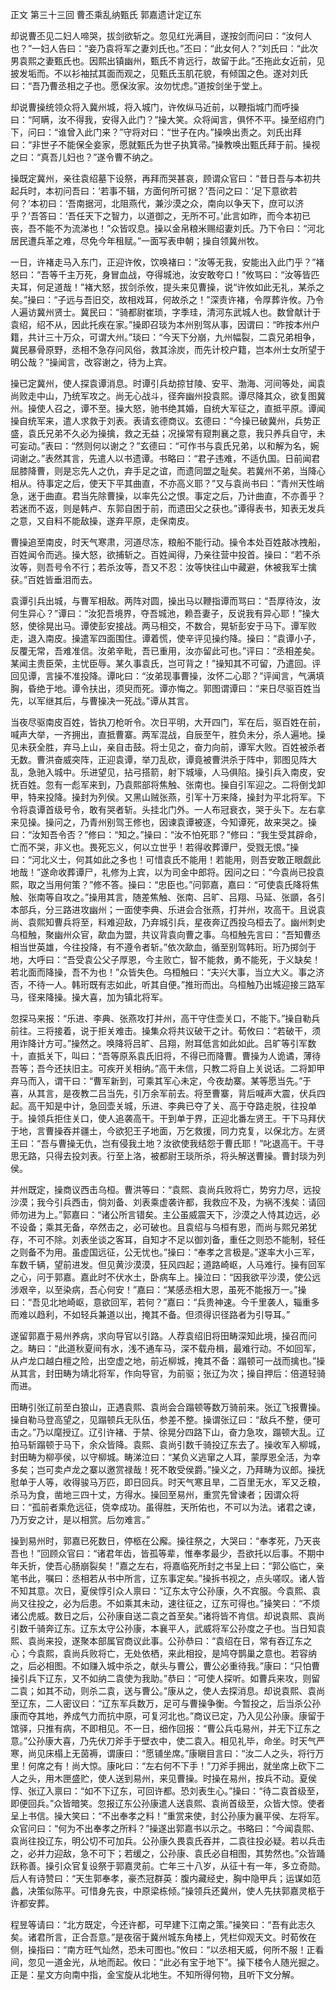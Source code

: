 正文 第三十三回 曹丕乘乱纳甄氏 郭嘉遗计定辽东

却说曹丕见二妇人啼哭，拔剑欲斩之。忽见红光满目，遂按剑而问曰：“汝何人也？”一妇人告曰：“妾乃袁将军之妻刘氏也。”丕曰：“此女何人？”刘氏曰：“此次男袁熙之妻甄氏也。因熙出镇幽州，甄氏不肯远行，故留于此。”丕拖此女近前，见披发垢而。不以衫袖拭其面而观之，见甄氏玉肌花貌，有倾国之色。遂对刘氏曰：“吾乃曹丞相之子也。愿保汝家。汝勿忧虑。”道按剑坐于堂上。

却说曹操统领众将入冀州城，将入城门，许攸纵马近前，以鞭指城门而呼操曰：“阿瞒，汝不得我，安得入此门？”操大笑。众将闻言，俱怀不平。操至绍府门下，问曰：“谁曾入此门来？”守将对曰：“世子在内。”操唤出责之。刘氏出拜曰：“非世子不能保全妾家，愿就甄氏为世子执箕帚。”操教唤出甄氏拜于前。操视之曰：“真吾儿妇也？”遂令曹不纳之。

操既定冀州，亲往袁绍墓下设祭，再拜而哭甚哀，顾谓众官曰：“昔日吾与本初共起兵时，本初问吾曰：‘若事不辑，方面何所可据？’吾问之曰：‘足下意欲若何？’本初曰：‘吾南据河，北阻燕代，兼沙漠之众，南向以争天下，庶可以济乎？’吾答曰：‘吾任天下之智力，以道御之，无所不可。’此言如昨，而今本初已丧，吾不能不为流涕也！”众皆叹息。操以金帛粮米赐绍妻刘氏。乃下令曰：“河北居民遭兵革之难，尽免今年租赋。”一面写表申朝；操自领冀州牧。

一日，许褚走马入东门，正迎许攸，饮唤褚曰：“汝等无我，安能出入此门乎？”褚怒曰：“吾等千主万死，身冒血战，夺得城池，汝安敢夸口！”攸骂曰：“汝等皆匹夫耳，何足道哉！”褚大怒，拔剑杀攸，提头来见曹操，说“许攸如此无礼，某杀之矣。”操曰：“子远与吾旧交，故相戏耳，何故杀之！”深责许褚，令厚葬许攸。乃令人遍访冀州贤士。冀民曰：“骑都尉崔琐，字季珪，清河东武城人也。数曾献计于袁绍，绍不从，因此托疾在家。”操即召琰为本州别驾从事，因谓曰：“昨按本州户籍，共计三十万众，可谓大州。”琰曰：“今天下分崩，九州幅裂，二袁兄弟相争，冀民暴骨原野，丞相不急存问风俗，救其涂炭，而先计校户籍，岂本州士女所望于明公哉？”操闻言，改容谢之，待为上宾。

操已定冀州，使人探袁谭消息。时谭引兵劫掠甘陵、安平、渤海、河间等处，闻袁尚败走中山，乃统军攻之。尚无心战斗，径奔幽州投袁熙。谭尽降其众，欲复图冀州。操使人召之，谭不至。操大怒，驰书绝其婚，自统大军征之，直抵平原。谭闻操自统军来，遣人求救于刘表。表请玄德商议。玄德曰：“今操已破冀州，兵势正盛，袁氏兄弟不久必为操擒，救之无益；况操常有窥荆襄之意，我只养兵自守，未可妄动。”表曰：“然则何以谢之？”玄德曰：“可作书与袁氏兄弟，以和解为名，婉词谢之。”表然其言，先遣人以书遗谭。书略曰：“君子违难，不适仇国。日前闻君屈膝降曹，则是忘先人之仇，弃手足之谊，而遗同盟之耻矣。若冀州不弟，当降心相从。待事定之后，使天下平其曲直，不亦高义耶？”又与袁尚书曰：“青州天性峭急，迷于曲直。君当先除曹操，以率先公之恨。事定之后，乃计曲直，不亦善乎？若迷而不返，则是韩卢、东郭自困于前，而遗田父之获也。”谭得表书，知表无发兵之意，又自料不能敌操，遂弃平原，走保南皮。

曹操追至南皮，时天气寒肃，河道尽冻，粮船不能行动。操令本处百姓敲冰拽船，百姓闻令而逃。操大怒，欲捕斩之。百姓闻得，乃亲往营中投首。操曰：“若不杀汝等，则吾号令不行；若杀汝等，吾又不忍：汝等快往山中藏避，休被我军士擒获。”百姓皆垂泪而去。

袁谭引兵出城，与曹军相敌。两阵对圆，操出马以鞭指谭而骂曰：“吾厚待汝，汝何生异心？”谭曰：“汝犯吾境界，夺吾城池，赖吾妻子，反说我有异心耶！”操大怒，使徐晃出马。谭使彭安接战。两马相交，不数合，晃斩彭安于马下。谭军败走，退入南皮。操遣军四面围住。谭着慌，使辛评见操约降。操曰：“袁谭小子，反覆无常，吾难准信。汝弟辛毗，吾已重用，汝亦留此可也。”评曰：“丞相差矣。某闻主贵臣荣，主忧臣辱。某久事袁氏，岂可背之！”操知其不可留，乃遣回。评回见谭，言操不准投降。谭叱曰：“汝弟现事曹操，汝怀二心耶？”评闻言，气满填胸，昏绝于地。谭令扶出，须臾而死。谭亦悔之。郭图谓谭曰：“来日尽驱百姓当先，以军继其后，与曹操决一死战。”谭从其言。

当夜尽驱南皮百姓，皆执刀枪听令。次日平明，大开四门，军在后，驱百姓在前，喊声大举，一齐拥出，直抵曹寨。两军混战，自辰至午，胜负未分，杀人遍地。操见未获全胜，弃马上山，亲自击鼓。将士见之，奋力向前，谭军大败。百姓被杀者无数。曹洪奋威突阵，正迎袁谭，举刀乱砍，谭竟被曹洪杀于阵中，郭图见阵大乱，急驰入城中。乐进望见，拈弓搭箭，射下城壕，人马俱陷。操引兵入南皮，安抚百姓。忽有一彪军来到，乃袁熙部将焦触、张南也。操自引军迎之。二将倒戈卸甲，特来投降。操封为列侯。又黑山贼张燕，引军十万来降，操封为平北将军。下令将袁谭首级号令，敢有哭者斩。头挂北门外。一人布冠衰衣，哭于头下。左右拿来见操。操问之，乃青州别驾王修也，因谏袁谭被逐，今知谭死，故来哭之。操曰：“汝知吾令否？”修曰：“知之。”操曰：“汝不怕死耶？”修曰：“我生受其辟命，亡而不哭，非义也。畏死忘义，何以立世乎！若得收葬谭尸，受戮无恨。”操曰：“河北义士，何其如此之多也！可惜袁氏不能用！若能用，则吾安敢正眼觑此地哉！”遂命收葬谭尸，礼修为上宾，以为司金中郎将。因问之曰：“今袁尚已投袁熙，取之当用何策？”修不答。操曰：“忠臣也。”问郭嘉，嘉曰：“可使袁氏降将焦触、张南等自攻之。”操用其言，随差焦触、张南、吕旷、吕翔、马延、张顗，各引本部兵，分三路进攻幽州；一面使李典、乐进会合张燕，打并州，攻高干。且说袁尚、袁熙知曹兵将至，料难迎敌，乃弃城引兵，星夜奔辽西投乌桓去了。幽州刺史乌桓触，聚幽州众官，歃血为盟，共议背袁向曹之事。乌桓触先言曰：“吾知曹丞相当世英雄，今往投降，有不遵令者斩。”依次歃血，循至别驾韩珩。珩乃掷剑于地，大呼曰：“吾受袁公父子厚恩，今主败亡，智不能救，勇不能死，于义缺矣！若北面而降操，吾不为也！”众皆失色。乌桓触曰：“夫兴大事，当立大义。事之济否，不待一人。韩珩既有志如此，听其自便。”推珩而出。乌桓触乃出城迎接三路军马，径来降操。操大喜，加为镇北将军。

忽探马来报：“乐进、李典、张燕攻打并州，高干守住壶关口，不能下。”操自勒兵前往。三将接着，说于拒关难击。操集众将共议破干之计。荀攸曰：“若破干，须用诈降计方可。”操然之。唤降将吕旷、吕翔，附耳低言如此如此。吕旷等引军数十，直抵关下，叫曰：“吾等原系袁氏旧将，不得已而降曹。曹操为人诡谲，薄待吾等；吾今还扶旧主。可疾开关相纳。”高干未信，只教二将自上关说话。二将卸甲弃马而入，谓干曰：“曹军新到，可乘其军心未定，今夜劫寨。某等愿当先。”于喜，从其言，是夜教二吕当先，引万余军前去。将至曹寨，背后喊声大震，伏兵四起。高干知是中计，急回壶关城，乐进、李典已夺了关、高于夺路走脱，往投单于。操领兵拒住关口，使人追袭高干。干到单于界，正迎北番左贤王。干下马拜伏于地，言曹操吞并疆土，今欲犯王子地面，万乞救援，同力克复，以保北方。左贤王曰：“吾与曹操无仇，岂有侵我土地？汝欲使我结怨于曹氏耶！”叱退高干。干寻思无路，只得去投刘表。行至上洛，被都尉王琰所杀，将头解送曹操。曹封琰为列侯。

并州既定，操商议西击乌桓。曹洪等曰：“袁熙、袁尚兵败将亡，势穷力尽，远投沙漠；我今引兵西击，倘刘备、刘表乘虚袭许都，我救应不及，为祸不浅矣：请回师勿进为上。”郭嘉曰：“诸公所言错矣。主公虽威震天下，沙漠之人恃其边远，必不设备；乘其无备，卒然击之，必可破也。且袁绍与乌桓有恩，而尚与熙兄弟犹存，不可不除。刘表坐谈之客耳，自知才不足以御刘备，重任之则恐不能制，轻任之则备不为用。虽虚国远征，公无忧也。”操曰：“奉孝之言极是。”遂率大小三军，车数千辆，望前进发。但见黄沙漠漠，狂风四起；道路崎岖，人马难行。操有回军之心，问于郭嘉。嘉此时不伏水土，卧病车上。操泣曰：“因我欲平沙漠，使公远涉艰辛，以至染病，吾心何安！”嘉曰：“某感丞相大恩，虽死不能报万一。”操曰：“吾见北地崎岖，意欲回军，若何？”嘉曰：“兵贵神速。今千里袭人，辎重多而难以趋利，不如轻兵兼道以出，掩其不备。但须得识径路者为引导耳。”

遂留郭嘉于易州养病，求向导官以引路。人荐袁绍旧将田畴深知此境，操召而问之。畴曰：“此道秋夏间有水，浅不通车马，深不载舟楫，最难行动。不如回军，从卢龙口越白檀之险，出空虚之地，前近柳城，掩其不备：蹋顿可一战而擒也。”操从其言，封田畴为靖北将军，作向导官，为前驱；张辽为次；操自押后：倍道轻骑而进。

田畴引张辽前至白狼山，正遇袁熙、袁尚会合蹋顿等数万骑前来。张辽飞报曹操。操自勒马登高望之，见蹋顿兵无队伍，参差不整。操谓张辽曰：“敌兵不整，便可击之。”乃以麾授辽。辽引许褚、于禁、徐晃分四路下山，奋力急攻，蹋顿大乱。辽拍马斩蹋顿于马下，余众皆降。袁熙、袁尚引数千骑投辽东去了。操收军入柳城，封田畴为柳亭侯，以守柳城。畴涕泣曰：“某负义逃窜之人耳，蒙厚恩全活，为幸多矣；岂可卖卢龙之寨以邀赏禄哉！死不敢受侯爵。”操义之，乃拜畴为议郎。操抚慰单于人等，收得骏马万匹，即日回兵。时天气寒且旱，二百里无水，军又乏粮，杀马为食，凿地三四十丈，方得水。操回至易州，重赏先曾谏者；因谓众将曰：“孤前者乘危远征，侥幸成功。虽得胜，天所佑也，不可以为法。诸君之谏，乃万安之计，是以相赏。后勿难言。”

操到易州时，郭嘉已死数日，停柩在公廨。操往祭之，大哭曰：“奉孝死，乃天丧吾也！”回顾众官曰：“诸君年齿，皆孤等辈，惟奉孝最少，吾欲托以后事。不期中年夭折，使吾心肠崩裂矣！”嘉之左右，将嘉临死所封之书呈上曰：“郭公临亡，亲笔书此，嘱曰：丞相若从书中所言，辽东事定矣。”操拆书视之，点头嗟叹。诸人皆不知其意。次日，夏侯惇引众人禀曰：“辽东太守公孙康，久不宾服。今袁熙、袁尚又往投之，必为后患。不如乘其未动，速往征之，辽东可得也。”操笑曰：“不烦诸公虎威。数日之后，公孙康自送二袁之首至矣。”诸将皆不肯信。却说袁熙、袁尚引数千骑奔辽东。辽东太守公孙康，本襄平人，武威将军公孙度之子也。当日知袁熙、袁尚来投，遂聚本部属官商议此事。公孙恭曰：“袁绍在日，常有吞辽东之心；今袁熙，袁尚兵败将亡，无处依栖，来此相投，是鸠夺鹊巢之意也。若容纳之，后必相图。不如赚入城中杀之，献头与曹公，曹公必重待我。”康曰：“只怕曹操引兵下辽东，又不如纳二袁使为我助。”恭曰：“可使人探听。如曹兵来攻，则留二袁；如其不动，则杀二袁，送与曹公。”康从之，使人去探消息。却说袁熙、袁尚至辽东，二人密议曰：“辽东军兵数万，足可与曹操争衡。今暂投之，后当杀公孙康而夺其地，养成气力而抗中原，可复河北也。”商议已定，乃入见公孙康。康留于馆驿，只推有病，不即相见。不一日，细作回报：“曹公兵屯易州，并无下辽东之意。”公孙康大喜，乃先伏刀斧手于壁衣中，使二袁入。相见礼毕，命坐。时天气严寒，尚见床榻上无茵褥，谓康曰：“愿铺坐席。”康瞋目言曰：“汝二人之头，将行万里！何席之有！尚大惊。康叱曰：“左右何不下手！”刀斧手拥出，就坐席上砍下二人之头，用木匣盛贮，使人送到易州，来见曹操。时操在易州，按兵不动。夏侯惇、张辽入禀曰：“如不下辽东，可回许都。恐刘表生心。”操曰：“待二袁首级至，即便回兵。”众皆暗笑。忽报辽东公孙康遣人送袁熙、袁尚首级至，众皆大惊。使者呈上书信。操大笑曰：“不出奉孝之料！”重赏来使，封公孙康为襄平侯、左将军。众官问曰：“何为不出奉孝之所料？”操遂出郭嘉书以示之。书略曰：“今闻袁熙、袁尚往投辽东，明公切不可加兵。公孙康久畏袁氏吞并，二袁往投必疑。若以兵击之，必并力迎敌，急不可下；若缓之，公孙康、袁氏必自相图，其势然也。”众皆踊跃称善。操引众官复设祭于郭嘉灵前。亡年三十八岁，从征十有一年，多立奇勋。后人有诗赞曰：“天生郭奉孝，豪杰冠群英：腹内藏经史，胸中隐甲兵；运谋如范蠡，决策似陈平。可惜身先丧，中原梁栋倾。”操领兵还冀州，使人先扶郭嘉灵柩于许都安葬。

程昱等请曰：“北方既定，今还许都，可早建下江南之策。”操笑曰：“吾有此志久矣。诸君所言，正合吾意。”是夜宿于冀州城东角楼上，凭栏仰观天文。时荀攸在侧，操指曰：“南方旺气灿然，恐未可图也。”攸曰：“以丞相天威，何所不服！正看间，忽见一道金光，从地而起。攸曰：“此必有宝于地下”。操下楼令人随光掘之。正是：星文方向南中指，金宝旋从北地生。不知所得何物，且听下文分解。

